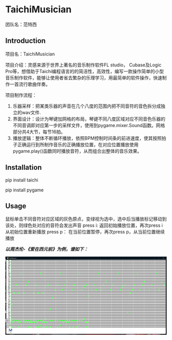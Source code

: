 # TaichiMusician
 团队名：范特西
 ## Introduction
 项目名：TaichiMusician
 
 项目介绍：灵感来源于世界上著名的音乐制作软件FL studio， Cubase及Logic Pro等，想借助于Taichi编程语言的的简洁性，高效性，编写一款操作简单的小型音乐制作软件，能够让使用者省去繁杂的乐理学习，用最简单的软件操作，快速制作一首流行歌曲伴奏。
 
 项目制作流程：
 1. 乐器采样：把某类乐器的声音在几个八度的范围内把不同音符的音色拆分成独立的wav文件.
 2. 界面设计：设计为琴键加网格的布局，琴键不同八度区域对应不同音色乐器的不同音调即对应第一步的采样文件，使用到pygame.mixer.Sound函数。网格部分共4大节，每节16拍。
 3. 播放逻辑：整体不断循环播放，依照BPM控制时间条的前进速度，使其按照拍子正确运行到所制作音乐的正确播放位置，在对应位置播放使用pygame.play()函数同时播放音符，从而组合出整体的音乐效果。
 
 ## Installation
 pip install taichi
 
 pip install pygame
 
  ## Usage
  鼠标单击不同音符对应区域的灰色原点，变绿视为选中，选中后当播放标记移动到该处，则绿色处对应的音符会发出声音
  press i:  返回初始播放位置，再次press i从初始位置重新播放
  press p： 在当前位置暂停，再次press p，从当前位置继续播放
  
   ***以周杰伦-《爱在西元前》为例，谱如下：***
  
  ![《爱在西元前》-周杰伦-谱.jpg](《爱在西元前》-周杰伦-谱.jpg)
